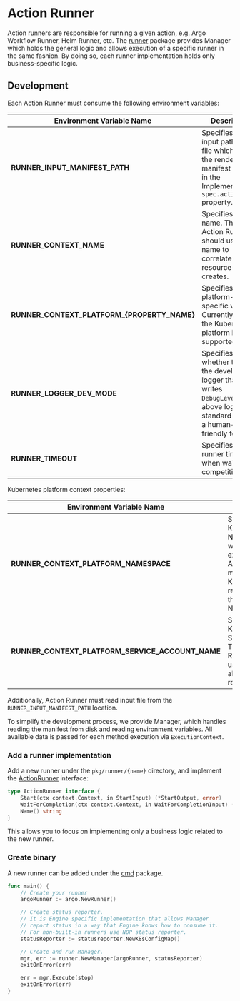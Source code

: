 #  Action Runner

Action runners are responsible for running a given action, e.g. Argo Workflow Runner, Helm Runner, etc. The [runner](./../pkg/runner/) package provides Manager which holds the general logic and allows execution of a specific runner in the same fashion. By doing so, each runner implementation holds only business-specific logic.

##  Development

Each Action Runner must consume the following environment variables:

| Environment Variable Name                   | Description                                                                                                                           |
|---------------------------------------------|---------------------------------------------------------------------------------------------------------------------------------------|
| **RUNNER_INPUT_MANIFEST_PATH**              | Specifies the input path for the file which holds the rendered manifest defined in the Implementation `spec.action.args` property.        |
| **RUNNER_CONTEXT_NAME**                     | Specifies Action name. The Action Runner should use this name to correlate the resource it creates.                                   |
| **RUNNER_CONTEXT_PLATFORM_{PROPERTY_NAME}** | Specifies platform-specific values. Currently, only the Kubernetes platform is supported.                                             |
| **RUNNER_LOGGER_DEV_MODE**                  | Specifies whether to use the development logger that writes `DebugLevel` and above logs to standard error in a human-friendly format. |
| **RUNNER_TIMEOUT**                          | Specifies the runner timeout when waiting for competition.                                                                            |

Kubernetes platform context properties:

| Environment Variable Name                        | Description                                                                                                                           |
|--------------------------------------------------|---------------------------------------------------------------------------------------------------------------------------------------|
| **RUNNER_CONTEXT_PLATFORM_NAMESPACE**            | Specifies the Kubernetes Namespace where Action is executed. The Action Runners must create all Kubernetes resources in this Namespace. |
| **RUNNER_CONTEXT_PLATFORM_SERVICE_ACCOUNT_NAME** | Specifies the Kubernetes ServiceAccount. The Action Runners must use it to create all Kubernetes resources.                             |

Additionally, Action Runner must read input file from the `RUNNER_INPUT_MANIFEST_PATH` location.

To simplify the development process, we provide Manager, which handles reading the manifest from disk and reading environment variables. All available data is passed for each method execution via `ExecutionContext`.

###  Add a runner implementation

Add a new runner under the `pkg/runner/{name}` directory, and implement the [ActionRunner](./../pkg/runner/api.go) interface:

```go
type ActionRunner interface {
	Start(ctx context.Context, in StartInput) (*StartOutput, error)
	WaitForCompletion(ctx context.Context, in WaitForCompletionInput) (*WaitForCompletionOutput, error)
	Name() string
}
```

This allows you to focus on implementing only a business logic related to the new runner.

###  Create binary

A new runner can be added under the [cmd](../cmd) package.

```go
func main() {
	// Create your runner
	argoRunner := argo.NewRunner()

	// Create status reporter.
	// It is Engine specific implementation that allows Manager
	// report status in a way that Engine knows how to consume it.
    // For non-built-in runners use NOP status reporter. 
	statusReporter := statusreporter.NewK8sConfigMap()

	// Create and run Manager.
	mgr, err := runner.NewManager(argoRunner, statusReporter)
	exitOnError(err)

	err = mgr.Execute(stop)
	exitOnError(err)
}
```
